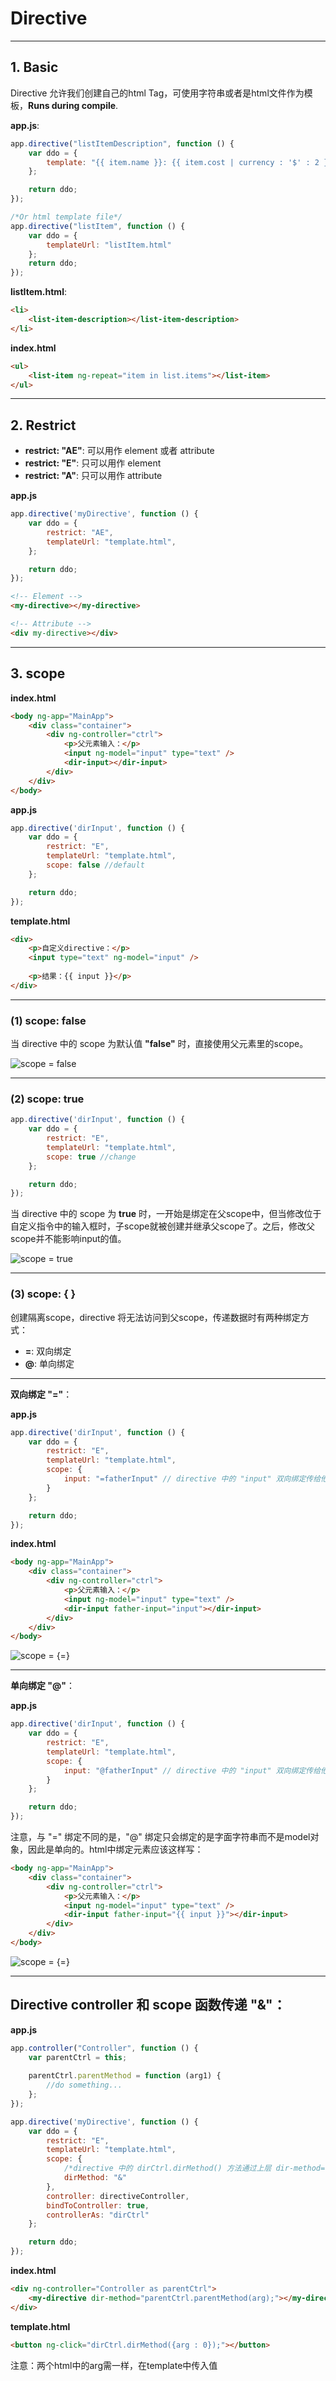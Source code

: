 # Directive

---

## 1. Basic

Directive 允许我们创建自己的html Tag，可使用字符串或者是html文件作为模板，**Runs during compile**.

**app.js**:

```js
app.directive("listItemDescription", function () {
    var ddo = {
        template: "{{ item.name }}: {{ item.cost | currency : '$' : 2 }}"
    };

    return ddo;
});

/*Or html template file*/
app.directive("listItem", function () {
    var ddo = {
        templateUrl: "listItem.html"
    };
    return ddo;
});
```

**listItem.html**:

```html
<li>
    <list-item-description></list-item-description>
</li>
```

**index.html**

```html
<ul>
    <list-item ng-repeat="item in list.items"></list-item>
</ul>
```

---

## 2. Restrict

* **restrict: "AE"**: 可以用作 element 或者 attribute
* **restrict: "E"**: 只可以用作 element
* **restrict: "A"**: 只可以用作 attribute

**app.js**

```js
app.directive('myDirective', function () {
    var ddo = {
        restrict: "AE",
        templateUrl: "template.html",
    };

    return ddo;
});
```

```html
<!-- Element -->
<my-directive></my-directive>

<!-- Attribute -->
<div my-directive></div>

```

---

## 3. scope

**index.html**

```html
<body ng-app="MainApp">
    <div class="container">
        <div ng-controller="ctrl">
            <p>父元素输入：</p>
            <input ng-model="input" type="text" />
            <dir-input></dir-input>
        </div>
    </div>
</body>
```

**app.js**

```js
app.directive('dirInput', function () {
    var ddo = {
        restrict: "E",
        templateUrl: "template.html",
        scope: false //default
    };

    return ddo;
});
```

**template.html**

```html
<div>
    <p>自定义directive：</p>
    <input type="text" ng-model="input" />
    
    <p>结果：{{ input }}</p>
</div>
```

---

### (1) scope: **false**

当 directive 中的 scope 为默认值 **"false"** 时，直接使用父元素里的scope。

![scope = false](./images/scope_false.gif)

---

### (2) scope: **true**

```js
app.directive('dirInput', function () {
    var ddo = {
        restrict: "E",
        templateUrl: "template.html",
        scope: true //change
    };

    return ddo;
});
```

当 directive 中的 scope 为 **true** 时，一开始是绑定在父scope中，但当修改位于自定义指令中的输入框时，子scope就被创建并继承父scope了。之后，修改父scope并不能影响input的值。

![scope = true](./images/scope_true.gif)

---

### (3) scope: **{ }**

创建隔离scope，directive 将无法访问到父scope，传递数据时有两种绑定方式： 
* **=**: 双向绑定
* **@**: 单向绑定

---

**双向绑定 "="**：

**app.js**

```js
app.directive('dirInput', function () {
    var ddo = {
        restrict: "E",
        templateUrl: "template.html",
        scope: {
            input: "=fatherInput" // directive 中的 "input" 双向绑定传给他的 father-input
        }
    };

    return ddo;
});
```

**index.html**

```html
<body ng-app="MainApp">
    <div class="container">
        <div ng-controller="ctrl">
            <p>父元素输入：</p>
            <input ng-model="input" type="text" />
            <dir-input father-input="input"></dir-input>
        </div>
    </div>
</body>
```

![scope = {=}](./images/scope_isolate_twoway.gif)

---

**单向绑定 "@"**：

**app.js**

```js
app.directive('dirInput', function () {
    var ddo = {
        restrict: "E",
        templateUrl: "template.html",
        scope: {
            input: "@fatherInput" // directive 中的 "input" 双向绑定传给他的 father-input
        }
    };

    return ddo;
});
```

注意，与 "=" 绑定不同的是，"@" 绑定只会绑定的是字面字符串而不是model对象，因此是单向的。html中绑定元素应该这样写：

```html
<body ng-app="MainApp">
    <div class="container">
        <div ng-controller="ctrl">
            <p>父元素输入：</p>
            <input ng-model="input" type="text" />
            <dir-input father-input="{{ input }}"></dir-input>
        </div>
    </div>
</body>
```

![scope = {=}](./images/scope_isolate_oneway.gif)

---

## Directive controller 和 scope 函数传递 "&"：


**app.js**

```js
app.controller("Controller", function () {
    var parentCtrl = this;
    
    parentCtrl.parentMethod = function (arg1) {
        //do something...
    };
});

app.directive('myDirective', function () {
    var ddo = {
        restrict: "E",
        templateUrl: "template.html",
        scope: {
            /*directive 中的 dirCtrl.dirMethod() 方法通过上层 dir-method="someMethod();" 传入*/
            dirMethod: "&" 
        },
        controller: directiveController,
        bindToController: true,
        controllerAs: "dirCtrl"
    };

    return ddo;
});
```

**index.html**

```html
<div ng-controller="Controller as parentCtrl">
    <my-directive dir-method="parentCtrl.parentMethod(arg);"></my-directive>
</div>
```

**template.html**

```html
<button ng-click="dirCtrl.dirMethod({arg : 0});"></button>
```

注意：两个html中的arg需一样，在template中传入值